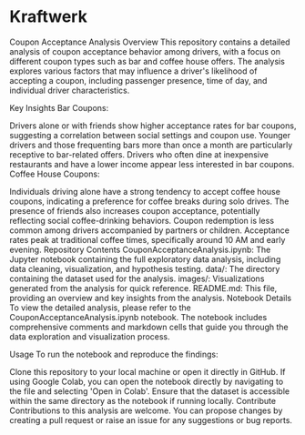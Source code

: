 # Kraftwerk

Coupon Acceptance Analysis
Overview
This repository contains a detailed analysis of coupon acceptance behavior among drivers, with a focus on different coupon types such as bar and coffee house offers. The analysis explores various factors that may influence a driver's likelihood of accepting a coupon, including passenger presence, time of day, and individual driver characteristics.

Key Insights
Bar Coupons:

Drivers alone or with friends show higher acceptance rates for bar coupons, suggesting a correlation between social settings and coupon use.
Younger drivers and those frequenting bars more than once a month are particularly receptive to bar-related offers.
Drivers who often dine at inexpensive restaurants and have a lower income appear less interested in bar coupons.
Coffee House Coupons:

Individuals driving alone have a strong tendency to accept coffee house coupons, indicating a preference for coffee breaks during solo drives.
The presence of friends also increases coupon acceptance, potentially reflecting social coffee-drinking behaviors.
Coupon redemption is less common among drivers accompanied by partners or children.
Acceptance rates peak at traditional coffee times, specifically around 10 AM and early evening.
Repository Contents
CouponAcceptanceAnalysis.ipynb: The Jupyter notebook containing the full exploratory data analysis, including data cleaning, visualization, and hypothesis testing.
data/: The directory containing the dataset used for the analysis.
images/: Visualizations generated from the analysis for quick reference.
README.md: This file, providing an overview and key insights from the analysis.
Notebook Details
To view the detailed analysis, please refer to the CouponAcceptanceAnalysis.ipynb notebook. The notebook includes comprehensive comments and markdown cells that guide you through the data exploration and visualization process.

Usage
To run the notebook and reproduce the findings:

Clone this repository to your local machine or open it directly in GitHub.
If using Google Colab, you can open the notebook directly by navigating to the file and selecting 'Open in Colab'.
Ensure that the dataset is accessible within the same directory as the notebook if running locally.
Contribute
Contributions to this analysis are welcome. You can propose changes by creating a pull request or raise an issue for any suggestions or bug reports.
